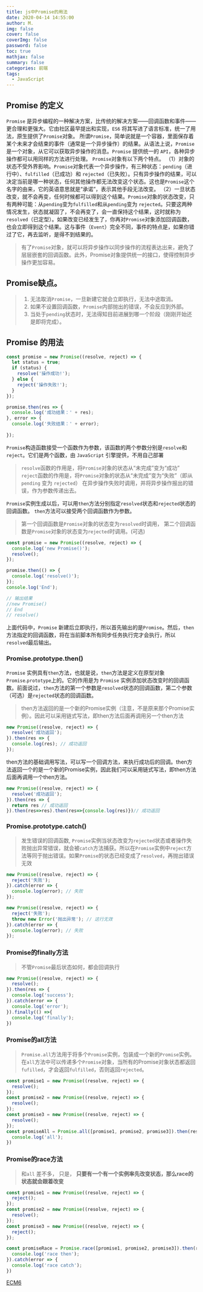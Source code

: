 ```yaml
---
title: js中Promise的用法
date: 2020-04-14 14:55:00
author: M.
img: false
cover: false
coverImg: false
password: false
toc: true
mathjax: false
summary: false 
categories: 前端
tags: 
  - JavaScript
---
```


## Promise 的定义

`Promise` 是异步编程的一种解决方案，比传统的解决方案——回调函数和事件——更合理和更强大。它由社区最早提出和实现，`ES6` 将其写进了语言标准，统一了用法，原生提供了`Promise`对象。
所谓`Promise`，简单说就是一个容器，里面保存着某个未来才会结束的事件（通常是一个异步操作）的结果。从语法上说，`Promise` 是一个对象，从它可以获取异步操作的消息。`Promise` 提供统一的 `API`，各种异步操作都可以用同样的方法进行处理。
`Promise`对象有以下两个特点。
（1）对象的状态不受外界影响。`Promise`对象代表一个异步操作，有三种状态：`pending`（进行中）、`fulfilled`（已成功）和 `rejected`（已失败）。只有异步操作的结果，可以决定当前是哪一种状态，任何其他操作都无法改变这个状态。这也是`Promise`这个名字的由来，它的英语意思就是“承诺”，表示其他手段无法改变。
（2）一旦状态改变，就不会再变，任何时候都可以得到这个结果。`Promise`对象的状态改变，只有两种可能：从`pending`变为`fulfilled`和从`pending`变为 `rejected`。只要这两种情况发生，状态就凝固了，不会再变了，会一直保持这个结果，这时就称为 `resolved`（已定型）。如果改变已经发生了，你再对`Promise`对象添加回调函数，也会立即得到这个结果。这与事件（`Event`）完全不同，事件的特点是，如果你错过了它，再去监听，是得不到结果的。
>有了`Promise`对象，就可以将异步操作以同步操作的流程表达出来，避免了层层嵌套的回调函数。此外，Promise对象提供统一的接口，使得控制异步操作更加容易。
## Promise缺点。
>1. 无法取消`Promise`，一旦新建它就会立即执行，无法中途取消。
>2. 如果不设置回调函数，`Promise`内部抛出的错误，不会反应到外部。
>3. 当处于`pending`状态时，无法得知目前进展到哪一个阶段（刚刚开始还是即将完成）。


## Promise 的用法

```javascript
const promise = new Promise((resolve, reject) => {
  let status = true;
  if (status) {
    resolve('操作成功!');
  } else {
    reject('操作失败!');
  }
});

promise.then(res => {
  console.log('成功结果：' + res);
}, error => {
  console.log('失败结果：' + error);
  
});

```

`Promise`构造函数接受一个函数作为参数，该函数的两个参数分别是`resolve`和`reject`。它们是两个函数，由 `JavaScript` 引擎提供，不用自己部署

>`resolve`函数的作用是，将`Promise`对象的状态从“未完成”变为“成功”
>`reject`函数的作用是，将`Promise`对象的状态从“未完成”变为“失败”（即从 `pending` 变为 `rejected`）
在异步操作失败时调用，并将异步操作报出的错误，作为参数传递出去。

`Promise`实例生成以后，可以用`then`方法分别指定`resolved`状态和`rejected`状态的回调函数。
`then`方法可以接受两个回调函数作为参数。
>第一个回调函数是`Promise`对象的状态变为`resolved`时调用，
>第二个回调函数是`Promise`对象的状态变为`rejected`时调用。(可选)

```javascript
const promise = new Promise((resolve, reject) => {
  console.log('new Promise()');
  resolve();
});

promise.then(() => {
  console.log('resolve()');
});
console.log('End');

// 输出结果
//new Promise()
// End
// resolve()
```
上面代码中，`Promise` 新建后立即执行，所以首先输出的是`Promise`。然后，`then`方法指定的回调函数，将在当前脚本所有同步任务执行完才会执行，所以`resolved`最后输出。




### Promise.prototype.then() 

`Promise` 实例具有`then`方法，也就是说，`then`方法是定义在原型对象`Promise`.`prototype`上的。它的作用是为 `Promise` 实例添加状态改变时的回调函数。前面说过，`then`方法的第一个参数是`resolved`状态的回调函数，第二个参数（可选）是`rejected`状态的回调函数。

>then方法返回的是一个新的Promise实例（注意，不是原来那个Promise实例）。因此可以采用链式写法，即then方法后面再调用另一个then方法

```javascript
new Promise((resolve, reject) => {
  resolve('成功返回');
}).then(res => {
  console.log(res); // 成功返回
});
```
then方法的基础调用写法，可以写一个回调方法，来执行成功后的回调。then方法返回一个的是一个新的Promise实例，因此我们可以采用链式写法，即then方法后面再调用一个then方法。
```javascript
new Promise((resolve, reject) => {
  resolve('成功返回');
}).then(res => {
  return res // 成功返回
}).then(res=>res).then(res=>{console.log(res)})// 成功返回
```

### Promise.prototype.catch() 

> 发生错误的回调函数,
>`Promise`实例当状态改变为`rejected`状态或者操作失败抛出异常错误，就会被`catch`方法捕获。所以在`Promise`实例中`reject`方法等同于抛出错误。如果`Promise`的状态已经变成了`resolved`，再抛出错误无效

```javascript
new Promise((resolve, reject) => {
  reject('失败');
}).catch(error => {
  console.log(error); // 失败
});

new Promise((resolve, reject) => {
  reject('失败');
  throw new Error('抛出异常'); // 这行无效
}).catch(error => {
  console.log(error); // 失败
});
```

### Promise的finally方法

> 不管`Promise`最后状态如何，都会回调执行

```javascript
new Promise((resolve, reject) => {
  resolve();
}).then(res => {
  console.log('success');
}).catch(error => {
  console.log('error');
}).finally(() =>{
  console.log('finally');
})
```

### Promise的all方法
>`Promise.all`方法用于将多个`Promise`实例，包装成一个新的`Promise`实例。在`all`方法中可以传递多个`Promise`对象，当所有的Promise对象状态都返回`fufilled`，才会返回`fulfilled`，否则返回`rejected`。

```javascript
const promise1 = new Promise((resolve, reject) => {
  resolve();
});
const promise2 = new Promise((resolve, reject) => {
  resolve();
});
const promise3 = new Promise((resolve, reject) => {
  resolve();
});
const promiseAll = Promise.all([promise1, promise2, promise3]).then(res => {
  console.log('all');
})

```


### Promise的race方法

> 和`all` 差不多， 只是， **只要有一个有一个实例率先改变状态，那么race的状态就会跟着改变**

```javascript
const promise1 = new Promise((resolve, reject) => {
  reject();
});
const promise2 = new Promise((resolve, reject) => {
  resolve();
});
const promise3 = new Promise((resolve, reject) => {
  reject();
});

const promiseRace = Promise.race([promise1, promise2, promise3]).then(res => {
  console.log('race then');
}).catch(error => {
  console.log('race catch');
})
```


[ECM6](https://es6.ruanyifeng.com/#docs/promise#Promise-all)



